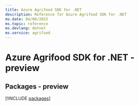 ```yaml
---
title: Azure Agrifood SDK for .NET
description: Reference for Azure Agrifood SDK for .NET
ms.date: 04/08/2025
ms.topic: reference
ms.devlang: dotnet
ms.service: agrifood
---
```

# Azure Agrifood SDK for .NET - preview
## Packages - preview
[!INCLUDE [packages](agrifood-index.md)]
